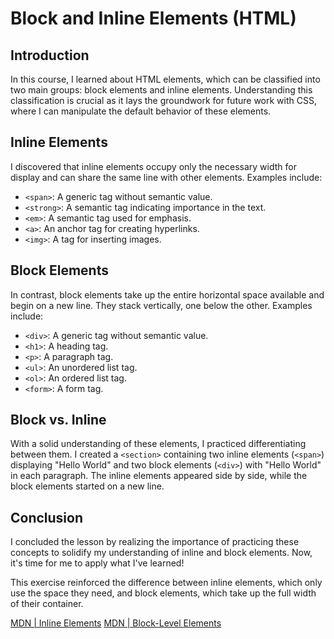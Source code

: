 # Block and Inline Elements (HTML)

## Introduction
In this course, I learned about HTML elements, which can be classified into two main groups: block elements and inline elements. Understanding this classification is crucial as it lays the groundwork for future work with CSS, where I can manipulate the default behavior of these elements.

## Inline Elements
I discovered that inline elements occupy only the necessary width for display and can share the same line with other elements. Examples include:
- `<span>`: A generic tag without semantic value.
- `<strong>`: A semantic tag indicating importance in the text.
- `<em>`: A semantic tag used for emphasis.
- `<a>`: An anchor tag for creating hyperlinks.
- `<img>`: A tag for inserting images.

## Block Elements
In contrast, block elements take up the entire horizontal space available and begin on a new line. They stack vertically, one below the other. Examples include:
- `<div>`: A generic tag without semantic value.
- `<h1>`: A heading tag.
- `<p>`: A paragraph tag.
- `<ul>`: An unordered list tag.
- `<ol>`: An ordered list tag.
- `<form>`: A form tag.

## Block vs. Inline
With a solid understanding of these elements, I practiced differentiating between them. I created a `<section>` containing two inline elements (`<span>`) displaying "Hello World" and two block elements (`<div>`) with "Hello World" in each paragraph. The inline elements appeared side by side, while the block elements started on a new line.

## Conclusion
I concluded the lesson by realizing the importance of practicing these concepts to solidify my understanding of inline and block elements. Now, it's time for me to apply what I've learned! 

This exercise reinforced the difference between inline elements, which only use the space they need, and block elements, which take up the full width of their container.

[MDN | Inline Elements](https://developer.mozilla.org/en-US/docs/Glossary/Inline-level_content)
[MDN | Block-Level Elements](https://developer.mozilla.org/en-US/docs/Glossary/Block-level_content)